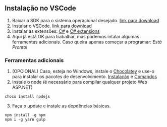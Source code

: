 ## Instalação no VSCode
1. Baixar a SDK para o sistema operacional desejado. [link para download](https://dotnet.microsoft.com/download)
1. Instalar o VSCode. [link para download](https://code.visualstudio.com/)
1. Instalar as extensões: [C#](https://marketplace.visualstudio.com/items?itemName=ms-vscode.csharp) e [C# extensions](https://marketplace.visualstudio.com/items?itemName=jchannon.csharpextensions)
1. Aqui já está OK para trabalhar, mas podemos intalar algumas ferramentas adicionais. Caso queira apenas começar a programar: *Está Pronto!*
### Ferramentas adicionais
1. (OPCIONAL) Caso, esteja no Windows, instale o [Chocolatey](https://en.wikipedia.org/wiki/NuGet#Chocolatey) e use-o para instalar os pacotes de desenvolvimento. [Instalação](https://chocolatey.org/install#installing-chocolatey) e [Comandos](https://chocolatey.org/docs/commandslist)
1. Instale o node (é necessário para compilar qualquer projeto Web ASP.NET)
```
choco install nodejs
```
3. Faça o update e instale as depdências básicas.
```
npm install -g npm
npm i -g yarn gulp 
```
